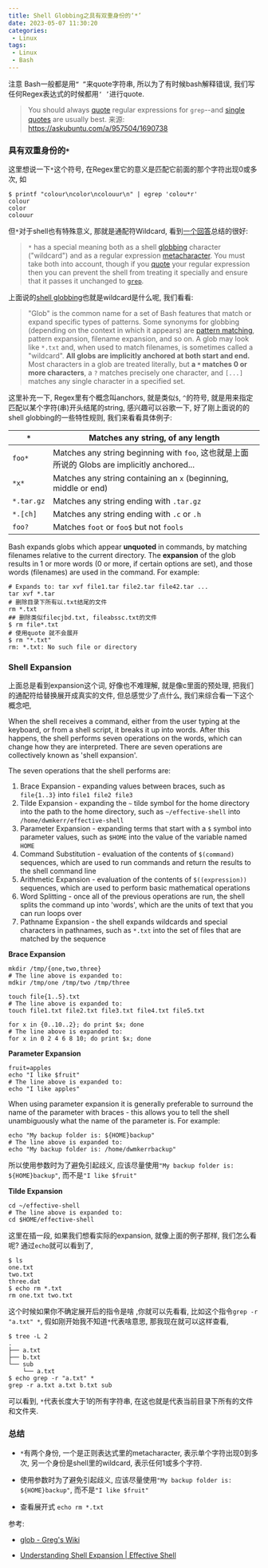 ```yaml
---
title: Shell Globbing之具有双重身份的‘*’
date: 2023-05-07 11:30:20
categories:
 - Linux
tags:
 - Linux
 - Bash
---
```


注意 Bash一般都是用`“ ”`来quote字符串, 所以为了有时候bash解释错误, 我们写任何Regex表达式的时候都用`‘ ’`进行quote. 

>  You should always [quote](https://www.gnu.org/software/bash/manual/bash.html#Quoting) regular expressions for `grep`--and [single quotes](https://www.gnu.org/software/bash/manual/bash.html#Single-Quotes) are usually best.  来源: https://askubuntu.com/a/957504/1690738

### 具有双重身份的`*`

这里想说一下`*`这个符号, 在Regex里它的意义是匹配它前面的那个字符出现0或多次, 如

```shell
$ printf "colour\ncolor\ncolouur\n" | egrep 'colou*r'                          
colour
color
colouur
```

但`*`对于shell也有特殊意义, 那就是通配符Wildcard, 看到[一个回答](https://askubuntu.com/a/957504/1690738)总结的很好:

> `*` has a special meaning both as a shell [globbing](http://mywiki.wooledge.org/glob) character ("wildcard") and as a regular expression [metacharacter](http://www.regular-expressions.info/characters.html). You must take both into account, though if you [quote](http://mywiki.wooledge.org/Quotes) your regular expression then you can prevent the shell from treating it specially and ensure that it passes it unchanged to [`grep`](http://manpages.ubuntu.com/manpages/xenial/en/man1/grep.1.html). 

上面说的[shell globbing](http://mywiki.wooledge.org/glob)也就是wildcard是什么呢, 我们看看:

> "Glob" is the common name for a set of Bash features that match or expand specific types of patterns. Some synonyms for globbing (depending on the context in which it appears) are [pattern matching](http://tiswww.case.edu/php/chet/bash/bashref.html#Pattern-Matching), pattern expansion, filename expansion, and so on. A glob may look like `*.txt` and, when used to match filenames, is sometimes called a "wildcard". **All globs are implicitly anchored at both start and end.** Most characters in a glob are treated literally, but **a `*` matches 0 or more characters**, a `?` matches precisely one character, and `[...]` matches any single character in a specified set. 

这里补充一下, Regex里有个概念叫anchors, 就是类似`$`, `^`的符号, 就是用来指定匹配以某个字符(串)开头结尾的string, 感兴趣可以谷歌一下, 好了刚上面说的的shell globbing的一些特性规则, 我们来看看具体例子: 

| `*`        | Matches any string, of any length                            |
| ---------- | ------------------------------------------------------------ |
| `foo*`     | Matches any string beginning with `foo`, 这也就是上面所说的 Globs are implicitly anchored... |
| `*x*`      | Matches any string containing an `x` (beginning, middle or end) |
| `*.tar.gz` | Matches any string ending with `.tar.gz`                     |
| `*.[ch]`   | Matches any string ending with `.c` or `.h`                  |
| `foo?`     | Matches `foot` or `foo$` but not `fools`                     |

Bash expands globs which appear **unquoted** in commands, by matching filenames relative to the current directory. The **expansion** of the glob results in 1 or more words (0 or more, if certain options are set), and those words (filenames) are used in the command. For example:

```shell
# Expands to: tar xvf file1.tar file2.tar file42.tar ...
tar xvf *.tar
# 删除目录下所有以.txt结尾的文件
rm *.txt
## 删除类似filecjbd.txt, fileabssc.txt的文件
$ rm file*.txt
# 使用quote 就不会展开
$ rm "*.txt"
rm: *.txt: No such file or directory
```

### Shell Expansion

上面总是看到expansion这个词, 好像也不难理解, 就是像c里面的预处理, 把我们的通配符给替换展开成真实的文件, 但总感觉少了点什么, 我们来综合看一下这个概念吧, 

When the shell receives a command, either from the user typing at the keyboard, or from a shell script, it breaks it up into words. After this happens, the shell performs seven operations on the words, which can change how they are interpreted. There are seven operations are collectively known as 'shell expansion'. 

The seven operations that the shell performs are:

1. Brace Expansion - expanding values between braces, such as `file{1..3}` into `file1 file2 file3`
2. Tilde Expansion - expanding the `~` tilde symbol for the home directory into the path to the home directory, such as `~/effective-shell` into `/home/dwmkerr/effective-shell`
3. Parameter Expansion - expanding terms that start with a `$` symbol into parameter values, such as `$HOME` into the value of the variable named `HOME`
4. Command Substitution - evaluation of the contents of `$(command)` sequences, which are used to run commands and return the results to the shell command line
5. Arithmetic Expansion - evaluation of the contents of `$((expression))` sequences, which are used to perform basic mathematical operations
6. Word Splitting - once all of the previous operations are run, the shell splits the command up into 'words', which are the units of text that you can run loops over
7. Pathname Expansion - the shell expands wildcards and special characters in pathnames, such as `*.txt` into the set of files that are matched by the sequence

**Brace Expansion**

```shell
mkdir /tmp/{one,two,three}
# The line above is expanded to:
mdkir /tmp/one /tmp/two /tmp/three

touch file{1..5}.txt
# The line above is expanded to:
touch file1.txt file2.txt file3.txt file4.txt file5.txt

for x in {0..10..2}; do print $x; done
# The line above is expanded to:
for x in 0 2 4 6 8 10; do print $x; done
```

**Parameter Expansion**

```shell
fruit=apples
echo "I like $fruit"
# The line above is expanded to:
echo "I like apples"
```

When using parameter expansion it is generally preferable to surround the name of the parameter with braces - this allows you to tell the shell unambiguously what the name of the parameter is. For example:

```shell
echo "My backup folder is: ${HOME}backup"
# The line above is expanded to:
echo "My backup folder is: /home/dwmkerrbackup"
```

所以使用参数时为了避免引起歧义, 应该尽量使用`"My backup folder is: ${HOME}backup"`, 而不是`"I like $fruit"`

**Tilde Expansion**

```shell
cd ~/effective-shell
# The line above is expanded to:
cd $HOME/effective-shell
```

这里在插一段, 如果我们想看实际的expansion, 就像上面的例子那样, 我们怎么看呢? 通过`echo`就可以看到了, 

```shell
$ ls
one.txt
two.txt
three.dat
$ echo rm *.txt
rm one.txt two.txt
```

这个时候如果你不确定展开后的指令是啥 ,你就可以先看看, 比如这个指令`grep -r "a.txt" *`, 假如刚开始我不知道`*`代表啥意思, 那我现在就可以这样查看, 

```shell
$ tree -L 2
.
├── a.txt
├── b.txt
└── sub
    └── a.txt
$ echo grep -r "a.txt" *        
grep -r a.txt a.txt b.txt sub
```

可以看到, `*`代表长度大于1的所有字符串, 在这也就是代表当前目录下所有的文件和文件夹. 

### 总结

- `*`有两个身份, 一个是正则表达式里的metacharacter, 表示单个字符出现0到多次, 另一个身份是shell里的wildcard, 表示任何1或多个字符. 

- 使用参数时为了避免引起歧义, 应该尽量使用`"My backup folder is: ${HOME}backup"`, 而不是`"I like $fruit"`

- 查看展开式 `echo rm *.txt`

参考:

- [glob - Greg's Wiki](http://mywiki.wooledge.org/glob)

- [Understanding Shell Expansion | Effective Shell](https://effective-shell.com/part-6-advanced-techniques/understanding-shell-expansion/)
